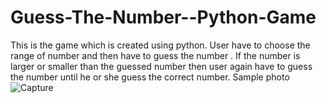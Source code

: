 # Guess-The-Number--Python-Game
This is the game which is created using python. User have to choose the range of number and then have to guess the number . If the number is larger or smaller than the  guessed number then user again have to guess the number until he or she guess the correct number.
Sample photo
![Capture](https://user-images.githubusercontent.com/88853775/150065332-9fc59ab6-6897-4d6d-a5af-61d65b64c0ae.PNG)
